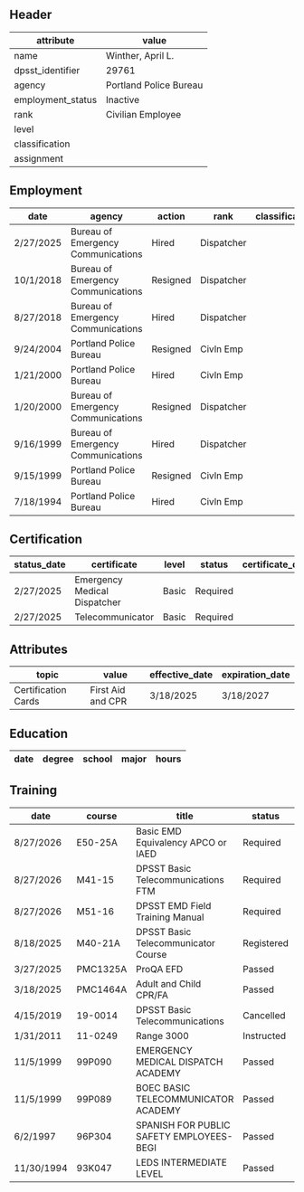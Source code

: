 ## Header
| attribute | value |
| --------- | ----- |
| name | Winther, April L. |
| dpsst_identifier | 29761 |
| agency | Portland Police Bureau |
| employment_status | Inactive |
| rank | Civilian Employee |
| level |  |
| classification |  |
| assignment |  |
## Employment
| date | agency | action | rank | classification | assignment |
| ---- | ------ | ------ | ---- | -------------- | ---------- |
| 2/27/2025 | Bureau of Emergency Communications | Hired | Dispatcher |  |  |
| 10/1/2018 | Bureau of Emergency Communications | Resigned | Dispatcher |  |  |
| 8/27/2018 | Bureau of Emergency Communications | Hired | Dispatcher |  |  |
| 9/24/2004 | Portland Police Bureau | Resigned | Civln Emp |  |  |
| 1/21/2000 | Portland Police Bureau | Hired | Civln Emp |  |  |
| 1/20/2000 | Bureau of Emergency Communications | Resigned | Dispatcher |  |  |
| 9/16/1999 | Bureau of Emergency Communications | Hired | Dispatcher |  |  |
| 9/15/1999 | Portland Police Bureau | Resigned | Civln Emp |  |  |
| 7/18/1994 | Portland Police Bureau | Hired | Civln Emp |  |  |
## Certification
| status_date | certificate | level | status | certificate_date | expiration_date | probation_date |
| ----------- | ----------- | ----- | ------ | ---------------- | --------------- | -------------- |
| 2/27/2025 | Emergency Medical Dispatcher | Basic | Required |  |  | 8/27/2026 |
| 2/27/2025 | Telecommunicator | Basic | Required |  |  | 8/27/2026 |
## Attributes
| topic | value | effective_date | expiration_date |
| ----- | ----- | -------------- | --------------- |
| Certification Cards | First Aid and CPR | 3/18/2025 | 3/18/2027 |
## Education
| date | degree | school | major | hours |
| ---- | ------ | ------ | ----- | ----- |
## Training
| date | course | title | status | score | hours |
| ---- | ------ | ----- | ------ | ----- | ----- |
| 8/27/2026 | E50-25A | Basic EMD Equivalency APCO or  IAED | Required | 0.0 | 24.00 |
| 8/27/2026 | M41-15 | DPSST Basic Telecommunications FTM | Required | 0.0 | 50.00 |
| 8/27/2026 | M51-16 | DPSST EMD Field Training Manual | Required | 0.0 | 50.00 |
| 8/18/2025 | M40-21A | DPSST Basic Telecommunicator Course | Registered | 0.0 | 0.00 |
| 3/27/2025 | PMC1325A | ProQA EFD | Passed | 0.0 | 16.00 |
| 3/18/2025 | PMC1464A | Adult and Child CPR/FA | Passed | 0.0 | 4.00 |
| 4/15/2019 | 19-0014 | DPSST Basic Telecommunications | Cancelled | 0.0 | 0.00 |
| 1/31/2011 | 11-0249 | Range 3000 | Instructed | 0.0 | 4.00 |
| 11/5/1999 | 99P090 | EMERGENCY MEDICAL DISPATCH ACADEMY | Passed | 0.0 | 38.00 |
| 11/5/1999 | 99P089 | BOEC BASIC TELECOMMUNICATOR ACADEMY | Passed | 0.0 | 263.00 |
| 6/2/1997 | 96P304 | SPANISH FOR PUBLIC SAFETY EMPLOYEES-BEGI | Passed | 0.0 | 90.00 |
| 11/30/1994 | 93K047 | LEDS INTERMEDIATE LEVEL | Passed | 0.0 | 28.00 |
